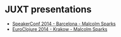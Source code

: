 # JUXT presentations

* [SpeakerConf 2014 - Barcelona - Malcolm Sparks](/speakerconf-2014)
* [EuroClojure 2014 - Krakow - Malcolm Sparks](/euroclojure-2014)
